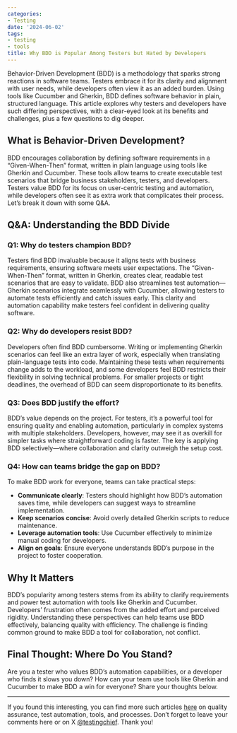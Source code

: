 ```yaml
---
categories:
- Testing
date: '2024-06-02'
tags:
- testing 
- tools
title: Why BDD is Popular Among Testers but Hated by Developers
---
```



Behavior-Driven Development (BDD) is a methodology that sparks strong reactions in software teams. Testers embrace it for its clarity and alignment with user needs, while developers often view it as an added burden. Using tools like Cucumber and Gherkin, BDD defines software behavior in plain, structured language. This article explores why testers and developers have such differing perspectives, with a clear-eyed look at its benefits and challenges, plus a few questions to dig deeper.

## What is Behavior-Driven Development?

BDD encourages collaboration by defining software requirements in a “Given-When-Then” format, written in plain language using tools like Gherkin and Cucumber. These tools allow teams to create executable test scenarios that bridge business stakeholders, testers, and developers. Testers value BDD for its focus on user-centric testing and automation, while developers often see it as extra work that complicates their process. Let’s break it down with some Q&A.

## Q&A: Understanding the BDD Divide

### Q1: Why do testers champion BDD?
Testers find BDD invaluable because it aligns tests with business requirements, ensuring software meets user expectations. The “Given-When-Then” format, written in Gherkin, creates clear, readable test scenarios that are easy to validate. BDD also streamlines test automation—Gherkin scenarios integrate seamlessly with Cucumber, allowing testers to automate tests efficiently and catch issues early. This clarity and automation capability make testers feel confident in delivering quality software.

### Q2: Why do developers resist BDD?
Developers often find BDD cumbersome. Writing or implementing Gherkin scenarios can feel like an extra layer of work, especially when translating plain-language tests into code. Maintaining these tests when requirements change adds to the workload, and some developers feel BDD restricts their flexibility in solving technical problems. For smaller projects or tight deadlines, the overhead of BDD can seem disproportionate to its benefits.

### Q3: Does BDD justify the effort?
BDD’s value depends on the project. For testers, it’s a powerful tool for ensuring quality and enabling automation, particularly in complex systems with multiple stakeholders. Developers, however, may see it as overkill for simpler tasks where straightforward coding is faster. The key is applying BDD selectively—where collaboration and clarity outweigh the setup cost.

### Q4: How can teams bridge the gap on BDD?
To make BDD work for everyone, teams can take practical steps:
- **Communicate clearly**: Testers should highlight how BDD’s automation saves time, while developers can suggest ways to streamline implementation.
- **Keep scenarios concise**: Avoid overly detailed Gherkin scripts to reduce maintenance.
- **Leverage automation tools**: Use Cucumber effectively to minimize manual coding for developers.
- **Align on goals**: Ensure everyone understands BDD’s purpose in the project to foster cooperation.

## Why It Matters

BDD’s popularity among testers stems from its ability to clarify requirements and power test automation with tools like Gherkin and Cucumber. Developers’ frustration often comes from the added effort and perceived rigidity. Understanding these perspectives can help teams use BDD effectively, balancing quality with efficiency. The challenge is finding common ground to make BDD a tool for collaboration, not conflict.

## Final Thought: Where Do You Stand?

Are you a tester who values BDD’s automation capabilities, or a developer who finds it slows you down? How can your team use tools like Gherkin and Cucumber to make BDD a win for everyone? Share your thoughts below.


* * *

If you found this interesting, you can find more such articles
[here](https://skthetester.github.io/) on quality assurance, test automation,
tools, and processes. Don’t forget to leave your comments here or on X
[@testingchief](https://x.com/testingchief). Thank you!